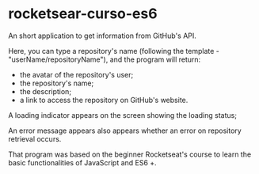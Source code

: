 # rocketsear-curso-es6
An short application to get information from GitHub's API. 

Here, you can type a repository's name (following the template -  "userName/repositoryName"), and the program will return:
- the avatar of the repository's user;
- the repository's name;
- the description; 
- a link to access the repository on GitHub's website.

A loading indicator appears on the screen showing the loading status;

An error message appears also appears whether an error on repository retrieval occurs.

That program was based on the beginner Rocketseat's course to learn the basic functionalities of JavaScript and ES6 +.

